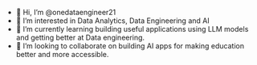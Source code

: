 - 👋 Hi, I’m @onedataengineer21
- 👀 I’m interested in Data Analytics, Data Engineering and AI
- 🌱 I’m currently learning building useful applications using LLM models and getting better at Data engineering.
- 💞️ I’m looking to collaborate on building AI apps for making education better and more accessible.

<!---
onedataengineer21/onedataengineer21 is a ✨ special ✨ repository because its `README.md` (this file) appears on your GitHub profile.
You can click the Preview link to take a look at your changes.
--->
